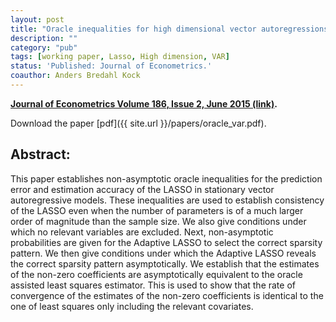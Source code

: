 ```yaml
---
layout: post
title: "Oracle inequalities for high dimensional vector autoregressions."
description: ""
category: "pub"
tags: [working paper, Lasso, High dimension, VAR]
status: 'Published: Journal of Econometrics.'
coauthor: Anders Bredahl Kock
---
```


**[Journal of Econometrics Volume 186, Issue 2, June 2015 (link)](http://www.sciencedirect.com/science/article/pii/S0304407615000378).**

Download the paper [pdf]({{ site.url }}/papers/oracle_var.pdf).

## Abstract:

This paper establishes non-asymptotic oracle inequalities for the prediction error and estimation accuracy of the LASSO in stationary vector autoregressive models. These inequalities are used to establish consistency of the LASSO even when the number of parameters is of a much larger order of magnitude than the sample size. We also give conditions under which no relevant variables are excluded. Next, non-asymptotic probabilities are given for the Adaptive LASSO to select the correct sparsity pattern. We then give conditions under which the Adaptive LASSO reveals the correct sparsity pattern asymptotically. We establish that the estimates of the non-zero coefficients are asymptotically equivalent to the oracle assisted least squares estimator. This is used to show that the rate of convergence of the estimates of the non-zero coefficients is identical to the one of least squares only including the relevant covariates.


